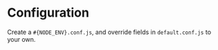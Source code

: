 Configuration
===================


Create a `#{NODE_ENV}.conf.js`, and override fields in `default.conf.js` to your own.
